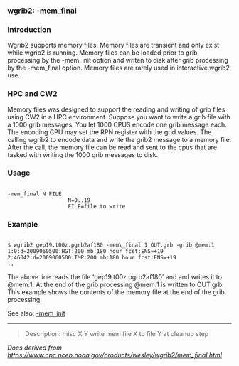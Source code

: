 
### wgrib2: -mem\_final



### Introduction



Wgrib2 supports memory files. Memory files are transient and only exist 
while wgrib2 is running. Memory files
can be loaded prior to grib processing by the -mem\_init option 
and writen to disk after grib processing by the -mem\_final option.
Memory files are rarely used in interactive wgrib2 use.

### HPC and CW2



Memory files was designed to support the reading and writing of grib files using CW2 in a HPC environment. 
Suppose you want to write a grib file with a 1000 grib messages. You let 1000 CPUS encode one grib
message each. The encoding CPU may set the RPN register with the grid values.
The calling wgrib2 to encode data and write the grib2 message to a memory file.
After the call, the memory file can be read and sent to the cpus that are tasked
with writing the 1000 grib messages to disk.

### Usage



```

-mem_final N FILE
                   N=0..19
                   FILE=file to write

```

### Example




```

$ wgrib2 gep19.t00z.pgrb2af180 -mem\_final 1 OUT.grb -grib @mem:1
1:0:d=2009060500:HGT:200 mb:180 hour fcst:ENS=+19
2:46042:d=2009060500:TMP:200 mb:180 hour fcst:ENS=+19
..

```

The above line reads the file 'gep19.t00z.pgrb2af180' and and writes it
to @mem:1. At the end of the grib processing @mem:1 is written to OUT.grb.
This example shows the contents of the memory file at the end of the grib
processing.


See also: [-mem\_init](./mem_init.html)










----

>Description: misc  X Y    write mem file X to file Y at cleanup step

_Docs derived from <https://www.cpc.ncep.noaa.gov/products/wesley/wgrib2/mem_final.html>_